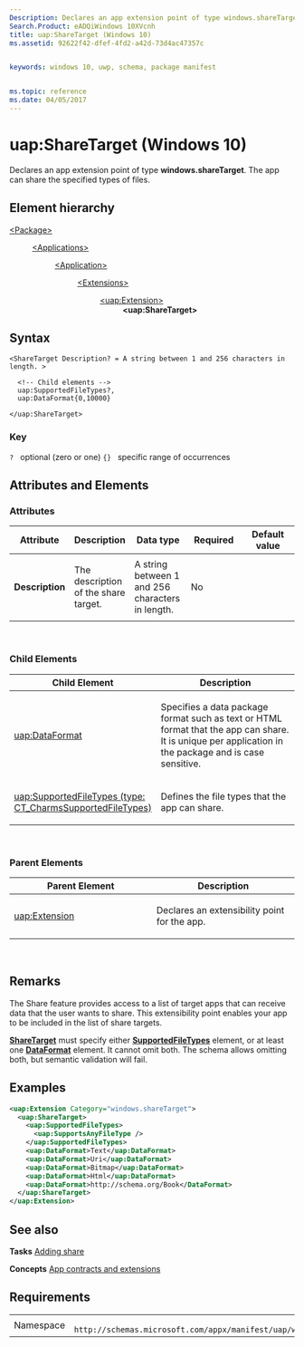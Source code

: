```yaml
---
Description: Declares an app extension point of type windows.shareTarget.
Search.Product: eADQiWindows 10XVcnh
title: uap:ShareTarget (Windows 10)
ms.assetid: 92622f42-dfef-4fd2-a42d-73d4ac47357c


keywords: windows 10, uwp, schema, package manifest


ms.topic: reference
ms.date: 04/05/2017
---
```


# uap:ShareTarget (Windows 10)


Declares an app extension point of type **windows.shareTarget**. The app can share the specified types of files.

## Element hierarchy

<dl>
<dt><a href="element-package.md">&lt;Package&gt;</a></dt>
<dd>
<dl>
<dt><a href="element-applications.md">&lt;Applications&gt;</a></dt>
<dd>
<dl>
<dt><a href="element-application.md">&lt;Application&gt;</a></dt>
<dd>
<dl>
<dt><a href="element-1-extensions.md">&lt;Extensions&gt;</a></dt>
<dd>
<dl>
<dt><a href="element-uap-extension.md">&lt;uap:Extension&gt;</a></dt>
<dd><b>&lt;uap:ShareTarget&gt;</b></dd>
</dl>
</dd>
</dl>
</dd>
</dl>
</dd>
</dl>
</dd>
</dl>

## Syntax

``` syntax
<ShareTarget Description? = A string between 1 and 256 characters in length. >

  <!-- Child elements -->
  uap:SupportedFileTypes?,
  uap:DataFormat{0,10000}

</uap:ShareTarget>
```

### Key

`?`   optional (zero or one)
`{}`   specific range of occurrences
## Attributes and Elements


### Attributes

<table>
<colgroup>
<col width="20%" />
<col width="20%" />
<col width="20%" />
<col width="20%" />
<col width="20%" />
</colgroup>
<thead>
<tr class="header">
<th>Attribute</th>
<th>Description</th>
<th>Data type</th>
<th>Required</th>
<th>Default value</th>
</tr>
</thead>
<tbody>
<tr class="odd">
<td><strong>Description</strong></td>
<td><p>The description of the share target.</p></td>
<td>A string between 1 and 256 characters in length.</td>
<td>No</td>
<td></td>
</tr>
</tbody>
</table>

 

### Child Elements

<table>
<colgroup>
<col width="50%" />
<col width="50%" />
</colgroup>
<thead>
<tr class="header">
<th>Child Element</th>
<th>Description</th>
</tr>
</thead>
<tbody>
<tr class="odd">
<td><a href="element-uap-dataformat.md">uap:DataFormat</a> </td>
<td><p>Specifies a data package format such as text or HTML format that the app can share. It is unique per application in the package and is case sensitive.</p></td>
</tr>
<tr class="even">
<td><a href="element-1-uap-supportedfiletypes.md">uap:SupportedFileTypes (type: CT_CharmsSupportedFileTypes)</a> </td>
<td><p>Defines the file types that the app can share.</p></td>
</tr>
</tbody>
</table>

 

### Parent Elements

<table>
<colgroup>
<col width="50%" />
<col width="50%" />
</colgroup>
<thead>
<tr class="header">
<th>Parent Element</th>
<th>Description</th>
</tr>
</thead>
<tbody>
<tr class="odd">
<td><a href="element-uap-extension.md">uap:Extension</a> </td>
<td><p>Declares an extensibility point for the app.</p></td>
</tr>
</tbody>
</table>

 

## Remarks

The Share feature provides access to a list of target apps that can receive data that the user wants to share. This extensibility point enables your app to be included in the list of share targets.

[**ShareTarget**](../appxmanifestschema/element-sharetarget.md) must specify either [**SupportedFileTypes**](../appxmanifestschema/element-supportedfiletypes.md) element, or at least one [**DataFormat**](../appxmanifestschema/element-dataformat.md) element. It cannot omit both. The schema allows omitting both, but semantic validation will fail.

## Examples

```XML
<uap:Extension Category="windows.shareTarget">
  <uap:ShareTarget>
    <uap:SupportedFileTypes>
      <uap:SupportsAnyFileType />
    </uap:SupportedFileTypes>
    <uap:DataFormat>Text</uap:DataFormat>
    <uap:DataFormat>Uri</uap:DataFormat>
    <uap:DataFormat>Bitmap</uap:DataFormat>
    <uap:DataFormat>Html</uap:DataFormat>
    <uap:DataFormat>http://schema.org/Book</DataFormat>
  </uap:ShareTarget>
</uap:Extension>
```

## See also


**Tasks**
[Adding share](/previous-versions/windows/apps/hh758314(v=win.10))

**Concepts**
[App contracts and extensions](/previous-versions/windows/apps/hh464906(v=win.10))

## Requirements

|   |   |
|--|--|
| Namespace | `	http://schemas.microsoft.com/appx/manifest/uap/windows10` |


 

 